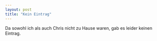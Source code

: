 ```yaml
---
layout: post
title: "Kein Eintrag"
---
```


Da sowohl ich als auch Chris nicht zu Hause waren, gab es leider keinen Eintrag.

